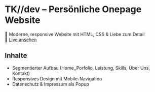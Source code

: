 # TK//dev – Persönliche Onepage Website

🚀 Moderne, responsive Website mit HTML, CSS & Liebe zum Detail  
🔗 [Live ansehen](https://kayzicko.github.io/Onepage-Website-Responsive/)

## Inhalte
- Segmentierter Aufbau (Home,,Porfolio, Leistung, Skills, Über Uns, Kontakt)
- Responsives Design mit Mobile-Navigation
- Datenschutz & Impressum als Popup
